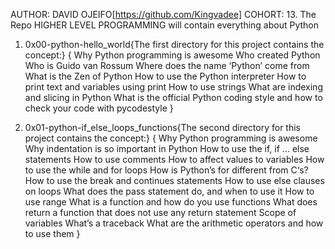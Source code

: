 AUTHOR: DAVID OJEIFO[https://github.com/Kingvadee]
COHORT:	13.
The Repo HIGHER LEVEL PROGRAMMING will contain everything about Python 
1.	0x00-python-hello_world{The first directory for this project contains the concept:}
	{
		Why Python programming is awesome
		Who created Python
		Who is Guido van Rossum
		Where does the name ‘Python’ come from
		What is the Zen of Python
		How to use the Python interpreter
		How to print text and variables using print
		How to use strings
		What are indexing and slicing in Python
		What is the official Python coding style and how to check your code with pycodestyle
	}

2.	0x01-python-if_else_loops_functions{The second directory for this project contains the concept:}
	{
		Why Python programming is awesome
		Why indentation is so important in Python
		How to use the if, if ... else statements
		How to use comments
		How to affect values to variables
		How to use the while and for loops
		How is Python’s for different from C‘s?
		How to use the break and continues statements
		How to use else clauses on loops
		What does the pass statement do, and when to use it
		How to use range
		What is a function and how do you use functions
		What does return a function that does not use any return statement
		Scope of variables
		What’s a traceback
		What are the arithmetic operators and how to use them
	}
